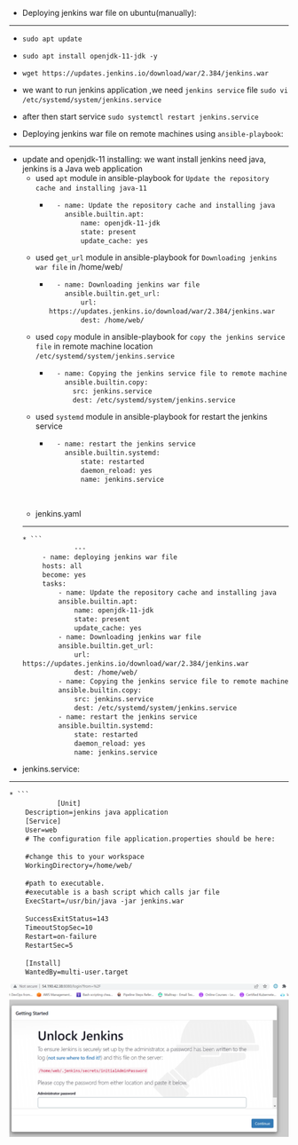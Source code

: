 * Deploying jenkins war file on ubuntu(manually):
------------------------------------------------
  * `sudo apt update`
  * `sudo apt install openjdk-11-jdk -y`
  * `wget https://updates.jenkins.io/download/war/2.384/jenkins.war`
  * we want to run jenkins application ,we need `jenkins service` file 
    `sudo vi /etc/systemd/system/jenkins.service`
  * after then start service  `sudo systemctl restart jenkins.service`

  

* Deploying jenkins war file on remote machines using `ansible-playbook`:
--------------------------------------------------------------------------
 * update and openjdk-11 installing: we want install jenkins need java, jenkins is a Java web 
   application
   * used `apt` module in ansible-playbook for `Update the repository cache and installing java-11`
      * ```
          - name: Update the repository cache and installing java
            ansible.builtin.apt:
                name: openjdk-11-jdk
                state: present
                update_cache: yes
    * used `get_url` module in ansible-playbook for `Downloading jenkins war file` in /home/web/
      * ```
          - name: Downloading jenkins war file
            ansible.builtin.get_url:
                url: https://updates.jenkins.io/download/war/2.384/jenkins.war
                dest: /home/web/
    * used `copy` module in ansible-playbook for `copy the jenkins service file` in remote machine 
      location
       `/etc/systemd/system/jenkins.service`
       * ```
           - name: Copying the jenkins service file to remote machine
             ansible.builtin.copy:
               src: jenkins.service
               dest: /etc/systemd/system/jenkins.service
    * used `systemd` module in ansible-playbook for restart the jenkins service
      * ```
          - name: restart the jenkins service
            ansible.builtin.systemd:
                state: restarted
                daemon_reload: yes
                name: jenkins.service



    * jenkins.yaml
    ---------------
       * ```
                    ---
            - name: deploying jenkins war file
            hosts: all
            become: yes
            tasks:
                - name: Update the repository cache and installing java
                ansible.builtin.apt:
                    name: openjdk-11-jdk
                    state: present
                    update_cache: yes
                - name: Downloading jenkins war file
                ansible.builtin.get_url:
                    url: https://updates.jenkins.io/download/war/2.384/jenkins.war
                    dest: /home/web/
                - name: Copying the jenkins service file to remote machine
                ansible.builtin.copy:
                    src: jenkins.service
                    dest: /etc/systemd/system/jenkins.service
                - name: restart the jenkins service
                ansible.builtin.systemd:
                    state: restarted
                    daemon_reload: yes
                    name: jenkins.service

* jenkins.service:
------------------
    * ```
                [Unit]
        Description=jenkins java application
        [Service]
        User=web
        # The configuration file application.properties should be here:

        #change this to your workspace
        WorkingDirectory=/home/web/

        #path to executable.
        #executable is a bash script which calls jar file
        ExecStart=/usr/bin/java -jar jenkins.war

        SuccessExitStatus=143
        TimeoutStopSec=10
        Restart=on-failure
        RestartSec=5

        [Install]
        WantedBy=multi-user.target

![preview](jenkins.png)